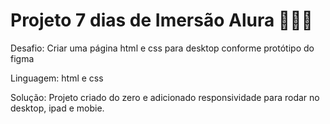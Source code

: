 # Projeto 7 dias de Imersão Alura 👨🏻‍💻
Desafio: Criar uma página html e css para desktop conforme protótipo do figma

Linguagem: html e css

Solução: Projeto criado do zero e adicionado responsividade para rodar no desktop, ipad e mobie.
